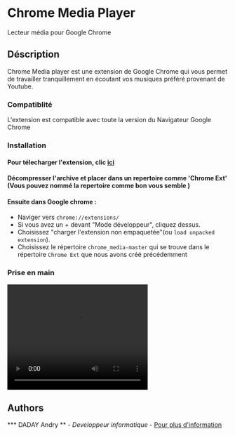 # Chrome Media Player

Lecteur média pour Google Chrome

## Déscription

Chrome Media player est une extension de Google Chrome qui  vous  permet de travailler tranquillement en écoutant vos musiques préféré  provenant de Youtube.

### Compatiblité

L'extension est compatible avec toute la version du Navigateur Google Chrome 

### Installation

#### Pour télecharger l'extension, clic <a href="https://github.com/daday-andry/chrome_media/archive/master.zip">ici</a>

#### Décompresser l'archive et placer dans un repertoire comme 'Chrome Ext' (Vous pouvez nommé la repertoire comme bon vous semble )

#### Ensuite dans Google chrome :

* Naviger vers  `chrome://extensions/`
* Si vous avez un + devant "Mode développeur", cliquez dessus.
* Choisissez "charger l'extension non empaquetée"(ou `load unpacked extension`).
* Choisissez le répertoire `chrome_media-master` qui se trouve dans le répertoire `Chrome Ext` que nous avons créé précédemment 

### Prise en main
<video width="320" height="240" controls>
  <source src="chrome_player_tuto.mp4" type="video/mp4">
</video>

## Authors

*** DADAY Andry ** - *Developpeur informatique* - <a href='https://andrynirina.portfoliobox.net'> Pour plus d'information </a>
